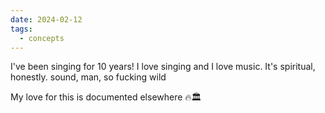 ```yaml
---
date: 2024-02-12
tags:
  - concepts
---
```

I've been singing for 10 years! I love singing and I love music. It's spiritual, honestly. sound, man, so fucking wild

My love for this is documented elsewhere 🔥🏛